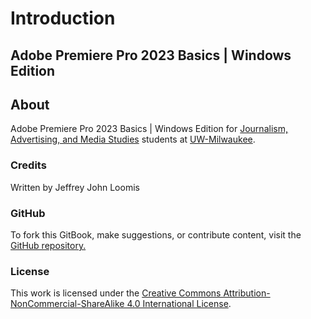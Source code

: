 # Introduction

## Adobe Premiere Pro 2023 Basics | Windows Edition

## About

Adobe Premiere Pro 2023 Basics | Windows Edition for [Journalism, Advertising, and Media Studies](http://uwm.edu/journalism-advertising-media-studies/) students at [UW-Milwaukee](http://uwm.edu/).&#x20;

### Credits

Written by Jeffrey John Loomis

### GitHub

To fork this GitBook, make suggestions, or contribute content, visit the [GitHub repository.](https://github.com/jjloomis/adobe-premiere-basics-lab-edition-windows)

### License

This work is licensed under the [Creative Commons Attribution-NonCommercial-ShareAlike 4.0 International License](https://creativecommons.org/licenses/by-nc-sa/4.0/).
